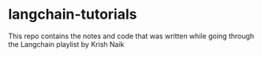 # langchain-tutorials
This repo contains the notes and code that was written while going through the Langchain playlist by Krish Naik
